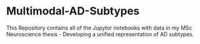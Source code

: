 # Multimodal-AD-Subtypes
This Repository contains all of the Jupytor notebooks with data in my MSc Neuroscience thesis - Developing a unified representation of AD subtypes.
